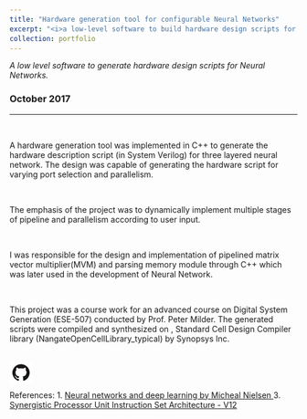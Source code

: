 ```yaml
---
title: "Hardware generation tool for configurable Neural Networks"
excerpt: "<i>a low-level software to build hardware design scripts for a neural networks</i><br/><img width ='500' src='/images/neural-network.png'><br/><br/>`Neural Networks` `C++` `System Verilog`"
collection: portfolio
---
```


<i>A low level software to generate hardware design scripts for Neural Networks.</i>
### October 2017
---
&nbsp;
&nbsp;
<p>A hardware generation tool was implemented in C++ to generate the hardware description script (in System Verilog) for three layered neural network. The design was capable of generating the hardware script for varying port selection and parallelism.</p>  
<br/>
<p>The emphasis of the project was to dynamically implement multiple stages of pipeline and parallelism according to user input.</p>
<br/>
<p>I was responsible for the design and implementation of pipelined matrix vector multiplier(MVM) and parsing memory module through C++ which was later used in the development of Neural Network. </p> 
<br/>
<p>This project was a course work for an advanced course on Digital System Generation (ESE-507) conducted by Prof. Peter Milder. The generated scripts were compiled and synthesized on , Standard Cell Design Compiler library (NangateOpenCellLibrary_typical) by Synopsys Inc.</p>

<br/>  
<span><a href='https://github.com/Karthik4293/Hardware_generation_tool_for_Neural_Networks' target='_blank'><img style='float: left;' width = '40' src='/images/git.png'></a></span>
<br/>
<br/>
<br/> 
References:  
1. <span style="color:blue"><a href='http://neuralnetworksanddeeplearning.com/' target='_blank'> Neural networks and deep learning by Micheal Nielsen </a></span> 
3. <span style="color:blue"><a href='https://www.karthik4293.me/files/SPU_ISA_v12' target='_blank'>Synergistic Processor Unit Instruction Set Architecture - V12 </a></span>
